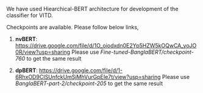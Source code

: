We have used Hiearchical-BERT architecture for development of the classifier for VITD.


Checkpoints are available. Please follow below links,

1. **nvBERT**: https://drive.google.com/file/d/1O_oiodxdn0E2Yp5HZW5kOQwCA_yoJO0R/view?usp=sharing
               Please use *Fine-tuned-BanglaBERT/checkpoint-760* to get the same result

2. **dpBERT**: https://drive.google.com/file/d/1-6RhxOD9CISUnfckUmSjMhVurGpEIe7t/view?usp=sharing
               Please use *BanglaBERT-part-2/checkpoint-205* to get the same result

